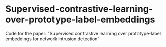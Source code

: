# Supervised-contrastive-learning-over-prototype-label-embeddings
Code for the paper: "Supervised contrastive learning over prototype-label embeddings for network intrusion detection"
